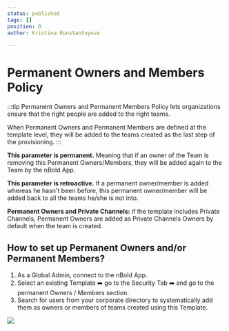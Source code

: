 ```yaml
---
status: published
tags: []
position: 0
author: Kristina Konstantnyova

---
```

# **Permanent Owners and Members Policy**

:::tip Permanent Owners and Permanent Members Policy lets organizations ensure that the right people are added to the right teams.

When Permanent Owners and Permanent Members are defined at the template level, they will be added to the teams created as the last step of the provisioning.
:::

**This parameter is permanent.** Meaning that if an owner of the Team is removing this Permanent Owners/Members, they will be added again to the Team by the nBold App.

**This parameter is retroactive.** If a permanent owner/member is added whereas he hasn't been before, this permanent owner/member will be added back to all the teams he/she is not into.

**Permanent Owners and Private Channels:** if the template includes Private Channels, Permanent Owners are added as Private Channels Owners by default when the team is created.

## **How to set up Permanent Owners and/or Permanent Members?**

1. As a Global Admin, connect to the nBold App. 
2. Select an existing Template ➡️ go to the Security Tab ➡️ and go to the permanent Owners / Members section.
3. Search for users from your corporate directory to systematically add them as owners or members of teams created using this Template.

![](/uploads/screenshot-2022-02-22-at-15-20-29.png)